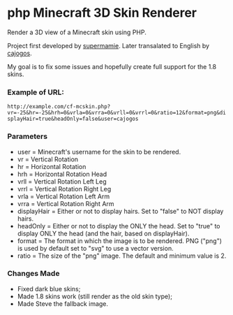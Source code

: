 php Minecraft 3D Skin Renderer
=====================

Render a 3D view of a Minecraft skin using PHP.

Project first developed by <a href="https://github.com/supermamie/php-Minecraft-3D-skin" target="_blank">supermamie</a>. Later transalated to English by <a href="https://github.com/cajogos/php-Minecraft-3D-Skin-Renderer" target="_blank">cajogos</a>.

My goal is to fix some issues and hopefully create full support for the 1.8 skins.

### Example of URL:
`http://example.com/cf-mcskin.php?vr=-25&hr=-25&hrh=0&vrla=0&vrra=0&vrll=0&vrrl=0&ratio=12&format=png&displayHair=true&headOnly=false&user=cajogos`

### Parameters
- user = Minecraft's username for the skin to be rendered.
- vr = Vertical Rotation
- hr = Horizontal Rotation
- hrh = Horizontal Rotation Head
- vrll = Vertical Rotation Left Leg
- vrrl = Vertical Rotation Right Leg
- vrla = Vertical Rotation Left Arm
- vrra = Vertical Rotation Right Arm
- displayHair = Either or not to display hairs. Set to "false" to NOT display hairs.
- headOnly = Either or not to display the ONLY the head. Set to "true" to display ONLY the head (and the hair, based on displayHair).
- format = The format in which the image is to be rendered. PNG ("png") is used by default set to "svg" to use a vector version.
- ratio = The size of the "png" image. The default and minimum value is 2.

### Changes Made
- Fixed dark blue skins;
- Made 1.8 skins work (still render as the old skin type);
- Made Steve the fallback image.